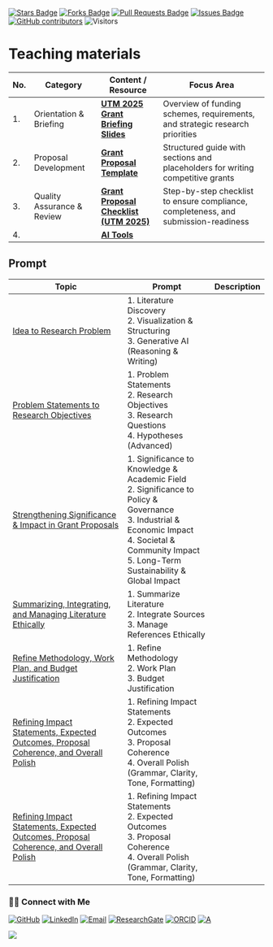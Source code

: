 <a href="https://github.com/drshahizan/short-course/stargazers"><img src="https://img.shields.io/github/stars/drshahizan/short-course" alt="Stars Badge"/></a>
<a href="https://github.com/drshahizan/short-course/network/members"><img src="https://img.shields.io/github/forks/drshahizan/short-course" alt="Forks Badge"/></a>
<a href="https://github.com/drshahizan/short-course/pulls"><img src="https://img.shields.io/github/issues-pr/drshahizan/short-course" alt="Pull Requests Badge"/></a>
<a href="https://github.com/drshahizan/short-course"><img src="https://img.shields.io/github/issues/drshahizan/short-course" alt="Issues Badge"/></a>
<a href="https://github.com/drshahizan/short-course/graphs/contributors"><img alt="GitHub contributors" src="https://img.shields.io/github/contributors/drshahizan/short-course?color=2b9348"></a>
![Visitors](https://api.visitorbadge.io/api/visitors?path=https%3A%2F%2Fgithub.com%2Fdrshahizan%2Fshort-course&labelColor=%23d9e3f0&countColor=%23697689&style=flat)

# Teaching materials

| **No.** | **Category**               | **Content / Resource**                  | **Focus Area**                                                                      |
| ------- | -------------------------- | --------------------------------------- | ----------------------------------------------------------------------------------- |
| 1.      | Orientation & Briefing     | **[UTM 2025 Grant Briefing Slides](https://github.com/drshahizan/short-course/blob/main/workshop/25idea/materials/Slaid%20Taklimat%20Geran%20UTM%202025.pdf)**      | Overview of funding schemes, requirements, and strategic research priorities        |
| 2.      | Proposal Development       | **[Grant Proposal Template](https://github.com/drshahizan/short-course/blob/main/workshop/25idea/materials/latihan/01a_template.md)**             | Structured guide with sections and placeholders for writing competitive grants      |
| 3.      | Quality Assurance & Review | **[Grant Proposal Checklist (UTM 2025)](https://github.com/drshahizan/short-course/blob/main/workshop/25idea/materials/latihan/01b_checklist.md)** | Step-by-step checklist to ensure compliance, completeness, and submission-readiness |
| 4.      | | **[AI Tools](https://github.com/drshahizan/short-course/blob/main/workshop/25idea/materials/latihan/01c_aitools.md)** |  |

## Prompt
| Topic | Prompt | Description| 
| --- | --- |---|
| [Idea to Research Problem](https://github.com/drshahizan/short-course/blob/main/workshop/25idea/materials/latihan/03_prompt.md)| 1. Literature Discovery <br> 2. Visualization & Structuring <br> 3. Generative AI (Reasoning & Writing)||    
| [Problem Statements to Research Objectives](https://github.com/drshahizan/short-course/blob/main/workshop/25idea/materials/latihan/04_prompt.md)| 1. Problem Statements <br> 2. Research Objectives <br> 3. Research Questions <br> 4. Hypotheses (Advanced)|| 
| [Strengthening Significance & Impact in Grant Proposals](https://github.com/drshahizan/short-course/blob/main/workshop/25idea/materials/latihan/05_prompt.md)| 1. Significance to Knowledge & Academic Field <br> 2. Significance to Policy & Governance <br> 3. Industrial & Economic Impact <br> 4. Societal & Community Impact <br> 5. Long-Term Sustainability & Global Impact|| 
| [Summarizing, Integrating, and Managing Literature Ethically](https://github.com/drshahizan/short-course/blob/main/workshop/25idea/materials/latihan/06_prompt.md)| 1. Summarize Literature <br> 2. Integrate Sources <br> 3. Manage References Ethically || 
| [Refine Methodology, Work Plan, and Budget Justification](https://github.com/drshahizan/short-course/blob/main/workshop/25idea/materials/latihan/07_prompt.md)| 1. Refine Methodology <br> 2. Work Plan <br> 3. Budget Justification || 
| [Refining Impact Statements, Expected Outcomes, Proposal Coherence, and Overall Polish](https://github.com/drshahizan/short-course/blob/main/workshop/25idea/materials/latihan/09_prompt.md)| 1. Refining Impact Statements <br> 2. Expected Outcomes <br> 3. Proposal Coherence <br> 4. Overall Polish (Grammar, Clarity, Tone, Formatting)|| 
| [Refining Impact Statements, Expected Outcomes, Proposal Coherence, and Overall Polish](https://github.com/drshahizan/short-course/blob/main/workshop/25idea/materials/latihan/10_prompt.md)| 1. Refining Impact Statements <br> 2. Expected Outcomes <br> 3. Proposal Coherence <br> 4. Overall Polish (Grammar, Clarity, Tone, Formatting)|| 

### 🙌🏻 Connect with Me
<p align="left">
    <a href="https://github.com/drshahizan" target="_blank"><img alt="GitHub" src="https://img.shields.io/badge/-@drshahizan-181717?style=flat-square&logo=GitHub&logoColor=white"></a>
    <a href="https://www.linkedin.com/in/drshahizan" target="_blank"><img alt="LinkedIn" src="https://img.shields.io/badge/-drshahizan-blue?style=flat-square&logo=Linkedin&logoColor=white&link=https://www.linkedin.com/in/drshahizan/"></a>
    <a href="mailto:shahizan@utm.my" target="_blank"><img alt="Email" src="https://img.shields.io/badge/-shahizan@utm.my-c14438?style=flat-square&logo=Gmail&logoColor=white&link=mailto:shahizan@utm.my.com"></a>
    <a href="https://www.researchgate.net/profile/Mohd-Othman-28" target="_blank"><img alt="ResearchGate" src="https://img.shields.io/badge/-ResearchGate-00CCBB?style=flat-square&logo=ResearchGate&logoColor=white"></a>
    <a href="https://orcid.org/0000-0003-4261-1873" target="_blank"><img alt="ORCID" src="https://img.shields.io/badge/-ORCID-A6CE39?style=flat-square&logo=ORCID&logoColor=white"></a> 
 <a href="https://visitorbadge.io/status?path=https%3A%2F%2Fgithub.com%2Fdrshahizan" target="_blank"><img alt="A" src="https://api.visitorbadge.io/api/visitors?path=https%3A%2F%2Fgithub.com%2Fdrshahizan&labelColor=%23697689&countColor=%23555555&style=plastic"></a>
 
![](https://hit.yhype.me/github/profile?user_id=81284918)
</p>


